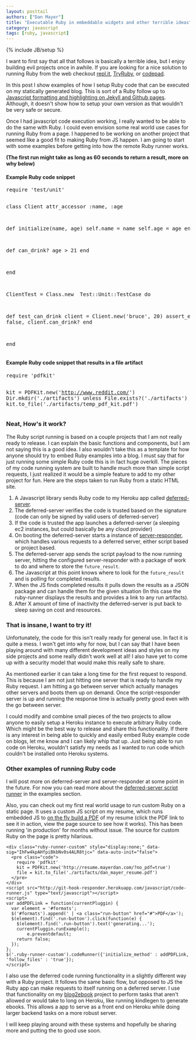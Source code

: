 ```yaml
---
layout: posttail
authors: ["Dan Mayer"]
title: "Executable Ruby in embeddable widgets and other terrible ideas"
category: javascript
tags: [ruby, javascript]
---
```

{% include JB/setup %}

I want to first say that all that follows is basically a terrible idea, but I enjoy building evil projects once in awhile. If you are looking for a nice solution to running Ruby from the web checkout [repl.it](http://repl.it/languages/Ruby), [TryRuby](http://tryruby.org/levels/1/challenges/0), or [codepad](http://codepad.org/).

In this post I show examples of how I setup Ruby code that can be executed on my statically generated blog. This is sort of a Ruby follow up to [Javascript formatting and highlighting on Jekyll and Github pages](/javascript/2012/12/15/js-formatter-and-runner/). Although, it doesn't show how to setup your own version as that wouldn't be very safe or secure.

Once I had javascript code execution working, I really wanted to be able to do the same with Ruby. I could even envision some real world use cases for running Ruby from a page. I happened to be working on another project that seemed like a good fit to making Ruby from JS happen. I am going to start with some examples before getting into how the remote Ruby runner works.

__(The first run might take as long as 60 seconds to return a result, more on why below)__

#### Example Ruby code snippet

<div class="ruby-runner" data-sig="izI5aBu3xe1wL1C+y19Xyl4gZRw=">
  <pre class="code">
require 'test/unit'

class Client
  attr_accessor :name, :age
  
  def initialize(name, age)
    self.name = name
    self.age = age
  end

  def can_drink?
    age > 21
  end

end

ClientTest = Class.new <!--more--> Test::Unit::TestCase do

   def test_can_drink
     client = Client.new('bruce', 20)
     assert_equal false, client.can_drink?
   end

end
  </pre>
</div>


#### Example Ruby code snippet that results in a file artifact

<div class="ruby-runner" data-sig="qwfsvQGKZk77dBfNDz8KSaj5laQ=">
  <pre class="code">
require 'pdfkit'

kit = PDFKit.new('http://www.reddit.com/')
Dir.mkdir('./artifacts') unless File.exists?('./artifacts')
file = kit.to_file('./artifacts/temp_pdf_kit.pdf')
  </pre>
</div>

### Neat, How's it work?

The Ruby script running is based on a couple projects that I am not really ready to release. I can explain the basic functions and components, but I am not saying this is a good idea. I also wouldn't take this as a template for how anyone should try to embed Ruby examples into a blog. I must say that for just running some simple Ruby code this is in fact huge overkill. The pieces of my code running system are built to handle much more than simple script requests, I just realized it would be a simple feature to add to my other project for fun. Here are the steps taken to run Ruby from a static HTML site.

1. A Javascript library sends Ruby code to my Heroku app called [deferred-server](http://git-hook-responder.herokuapp.com/).
2. The deferred-server verifies the code is trusted based on the signature (code can only be signed by valid users of deferred-server)
3. If the code is trusted the app launches a deferred-server (a sleeping ec2 instances, but could basically be any cloud provider)
4. On booting the deferred-server starts a instance of [server-responder](https://github.com/danmayer/server_responder), which handles various requests to a deferred server, either script based or project based.
5. The deferred-server app sends the script payload to the now running server, hitting the configured server-responder with a package of work to do and where to store the `future_result`.
6. The Javascript at this point knows where to look for the `future_result` and is polling for completed results.
7. When the JS finds completed results it pulls down the results as a JSON package and can handle them for the given situation (In this case the ruby-runner displays the results and provides a link to any run artifacts).
8. After X amount of time of inactivity the deferred-server is put back to sleep saving on cost and resources. 

### That is insane, I want to try it!

Unfortunately, the code for this isn't really ready for general use. In fact it is quite a mess. I won't get into why for now, but I can say that I have been playing around with many different development ideas and styles on my side projects and some really didn't work well at all! I also have yet to come up with a security model that would make this really safe to share.

As mentioned earlier it can take a long time for the first request to respond. This is because I am not just hitting one server that is ready to handle my Ruby request. I am hitting a go between server which actually manages other servers and boots them up on demand. Once the script-responder server is up and running the response time is actually pretty good even with the go between server.

I could modify and combine small pieces of the two projects to allow anyone to easily setup a Heroku instance to execute arbitrary Ruby code. Which might be the best way to release and share this functionality. If there is any interest in being able to quickly and easily embed Ruby example code on blogs, let me know and I can likely whip that up. Just being able to run code on Heroku, wouldn't satisfy my needs as I wanted to run code which couldn't be installed onto Heroku systems.

### Other examples of running Ruby code

I will post more on deferred-server and server-responder at some point in the future. For now you can read more about the [deferred-server script runner](http://git-hook-responder.herokuapp.com/examples) in the examples section.

Also, you can check out my first real world usage to run custom Ruby on a static page. It uses a custom JS script on my resume, which runs embedded JS to [on the fly build a PDF](http://resume.mayerdan.com/) of my resume (click the PDF link to see it in action, view the page source to see how it works). This has been running 'in production' for months without issue. The source for custom Ruby on the page is pretty hilarious.

    <div class="ruby-runner-custom" style="display:none;" data-sig="IhFw4kpAHfpiBkbNv0s4ALR8tjc=" data-auto-init="false">
      <pre class="code">
        require 'pdfkit'
        kit = PDFKit.new('http://resume.mayerdan.com/?no_pdf=true')
        file = kit.to_file('./artifacts/dan_mayer_resume.pdf')
      </pre>
    </div>
    <script src="http://git-hook-responder.herokuapp.com/javascript/code-runner.js" type="text/javascript"></script>
    <script>
    var addPDFLink = function(currentPluggin) {
      var element = '#formats';
      $('#formats').append(' | <a class="run-button" href="#">PDF</a>');
	  $(element).find('.run-button').click(function(e) {
	    $(element).find('.run-button').text('generating...');
	    currentPluggin.runExample();
            e.preventdefault;
	    return false;
	  });
    };
    $('.ruby-runner-custom').codeRunner({'initialize_method' : addPDFLink, 'follow_files' : 'true'});
    </script>

I also use the deferred code running functionality in a slightly different way with a Ruby project. It follows the same basic flow, but opposed to JS the Ruby app can make requests to itself running on a deferred server. I use that functionality on my [blog2ebook](http://blog2ebook.herokuapp.com/) project to perform tasks that aren't allowed or would take to long on Heroku, like running kindlegen to generate ebooks. This allows a app to serve as a front end on Heroku while doing larger backend tasks on a more robust server. 

I will keep playing around with these systems and hopefully be sharing more and putting the to good use soon.